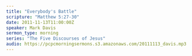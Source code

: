 ```yaml
---
title: "Everybody's Battle"
scripture: "Matthew 5:27-30"
date: 2011-11-13T11:00:00Z
speaker: Mark Davis
sermon_type: morning
series: "The Five Discourses of Jesus"
audio: https://pcpcmorningsermons.s3.amazonaws.com/20111113_davis.mp3 
---
```



